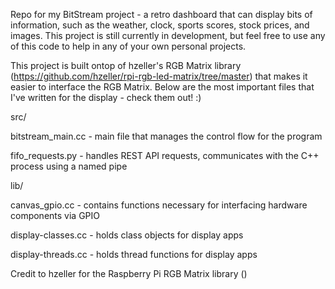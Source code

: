 Repo for my BitStream project - a retro dashboard that can display bits of information, such as the weather, clock, sports scores, stock prices, and images. 
This project is still currently in development, but feel free to use any of this code to help in any of your own personal projects.

This project is built ontop of hzeller's RGB Matrix library (https://github.com/hzeller/rpi-rgb-led-matrix/tree/master) that makes it easier to interface the RGB Matrix. Below are the most important files that I've written for the display - check them out! :)

src/

  bitstream_main.cc - main file that manages the control flow for the program
  
  fifo_requests.py - handles REST API requests, communicates with the C++ process using a named pipe

lib/

  canvas_gpio.cc - contains functions necessary for interfacing hardware components via GPIO
 
  display-classes.cc - holds class objects for display apps
 
  display-threads.cc - holds thread functions for display apps


Credit to hzeller for the Raspberry Pi RGB Matrix library ()
